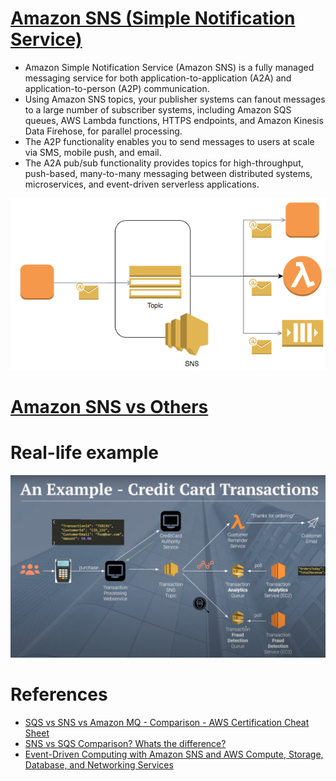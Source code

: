 
# [Amazon SNS (Simple Notification Service)](https://docs.aws.amazon.com/sns/latest/dg/welcome.html)

- Amazon Simple Notification Service (Amazon SNS) is a fully managed messaging service for both application-to-application (A2A) and application-to-person (A2P) communication.
- Using Amazon SNS topics, your publisher systems can fanout messages to a large number of subscriber systems, including Amazon SQS queues, AWS Lambda functions, HTTPS endpoints, and Amazon Kinesis Data Firehose, for parallel processing.
- The A2P functionality enables you to send messages to users at scale via SMS, mobile push, and email.
- The A2A pub/sub functionality provides topics for high-throughput, push-based, many-to-many messaging between distributed systems, microservices, and event-driven serverless applications.

![img.png](../assests/sns_img.png)

# [Amazon SNS vs Others](../../../../README.md#message-brokers)

# Real-life example

![img.png](../assests/aws_sns_sqs_example_img.png)

# References
- [SQS vs SNS vs Amazon MQ - Comparison - AWS Certification Cheat Sheet](https://cloud.in28minutes.com/aws-certification-sqs-vs-sns-vs-amazon-mq)
- [SNS vs SQS Comparison? Whats the difference?](https://www.youtube.com/watch?v=mXk0MNjlO7A)
- [Event-Driven Computing with Amazon SNS and AWS Compute, Storage, Database, and Networking Services](https://aws.amazon.com/blogs/compute/event-driven-computing-with-amazon-sns-compute-storage-database-and-networking-services/)
